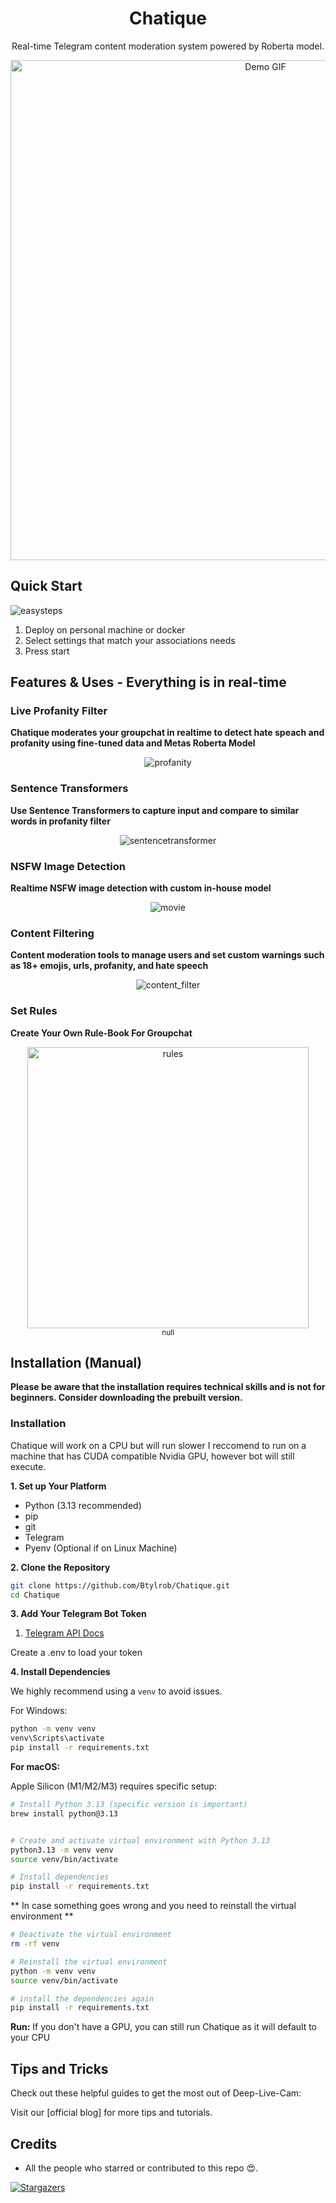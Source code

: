 <h1 align="center">Chatique</h1>

<p align="center">
  Real-time Telegram content moderation system powered by Roberta model.
</p>


<p align="center">
  <img src="media/demo.gif" alt="Demo GIF" width="800">
</p>

## Quick Start
![easysteps]()
1. Deploy on personal machine or docker
2. Select settings that match your associations needs
3. Press start

## Features & Uses - Everything is in real-time

### Live Profanity Filter

**Chatique moderates your groupchat in realtime to detect hate speach and profanity using fine-tuned data and Metas Roberta Model**

<p align="center">
  <img src="media/profanity.gif" alt="profanity">
</p>

### Sentence Transformers

**Use Sentence Transformers to capture input and compare to similar words in profanity filter**

<p align="center">
  <img src="media/sentencetransformer.git" alt="sentencetransformer">
</p>

### NSFW Image Detection

**Realtime NSFW image detection with custom in-house model**

<p align="center">
  <img src="media/NSFW.gif" alt="movie">
</p>

### Content Filtering

**Content moderation tools to manage users and set custom warnings such as 18+ emojis, urls, profanity, and hate speech**

<p align="center">
  <img src="media/content_filter.gif" alt="content_filter">
</p>

### Set Rules

**Create Your Own Rule-Book For Groupchat**

<p align="center">
  <img src="media/rules.gif" alt="rules" width="450"> 
  <br>
  <sub>null</sub>
</p>


## Installation (Manual)

**Please be aware that the installation requires technical skills and is not for beginners. Consider downloading the prebuilt version.**

### Installation

Chatique will work on a CPU but will run slower I reccomend to run on a machine that has CUDA compatible Nvidia GPU, however bot will still execute.

**1. Set up Your Platform**

-   Python (3.13 recommended)
-   pip
-   git
-   Telegram
-   Pyenv (Optional if on Linux Machine)

**2. Clone the Repository**

```bash
git clone https://github.com/Btylrob/Chatique.git
cd Chatique
```

**3. Add Your Telegram Bot Token**

1. [Telegram API Docs](https://core.telegram.org/)

Create a .env to load your token

**4. Install Dependencies**

We highly recommend using a `venv` to avoid issues.

For Windows:
```bash
python -m venv venv
venv\Scripts\activate
pip install -r requirements.txt
```

**For macOS:**

Apple Silicon (M1/M2/M3) requires specific setup:

```bash
# Install Python 3.13 (specific version is important)
brew install python@3.13


# Create and activate virtual environment with Python 3.13
python3.13 -m venv venv
source venv/bin/activate

# Install dependencies
pip install -r requirements.txt
```

** In case something goes wrong and you need to reinstall the virtual environment **

```bash
# Deactivate the virtual environment
rm -rf venv

# Reinstall the virtual environment
python -m venv venv
source venv/bin/activate

# install the dependencies again
pip install -r requirements.txt
```

**Run:** If you don't have a GPU, you can still run Chatique as it will default to your CPU


## Tips and Tricks

Check out these helpful guides to get the most out of Deep-Live-Cam:


Visit our [official blog] for more tips and tutorials.


## Credits


-   All the people who starred or contributed to this repo 😍.

[![Stargazers](https://reporoster.com/stars/Btylrob/Chatique)](https://github.com/hacksider/Deep-Live-Cam/stargazers)



